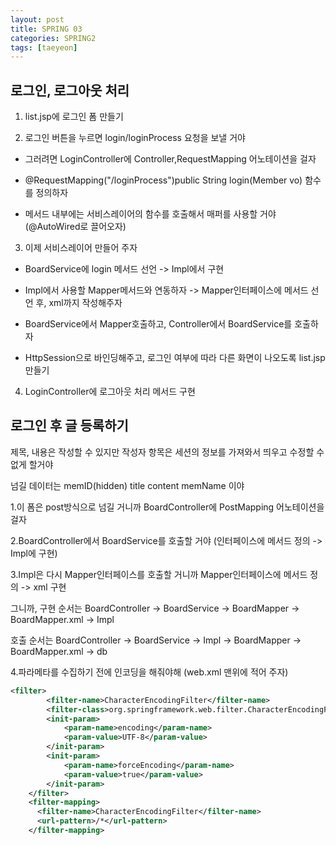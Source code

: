 ```yaml
---
layout: post
title: SPRING 03
categories: SPRING2
tags: [taeyeon]
---
```


## 로그인, 로그아웃 처리

1. list.jsp에 로그인 폼 만들기

2. 로그인 버튼을 누르면 login/loginProcess 요청을 보낼 거야

- 그러려면 LoginController에 Controller,RequestMapping 어노테이션을 걸자

- @RequestMapping("/loginProcess")public String login(Member vo) 함수를 정의하자

- 메서드 내부에는 서비스레이어의 함수를 호출해서 매퍼를 사용할 거야 (@AutoWired로 끌어오자)

3. 이제 서비스레이어 만들어 주자

- BoardService에 login 메서드 선언 -> Impl에서 구현

- Impl에서 사용할 Mapper메서드와 연동하자 -> Mapper인터페이스에 메서드 선언 후, xml까지 작성해주자

- BoardService에서 Mapper호출하고, Controller에서 BoardService를 호출하자

- HttpSession으로 바인딩해주고, 로그인 여부에 따라 다른 화면이 나오도록 list.jsp 만들기

4. LoginController에 로그아웃 처리 메서드 구현


## 로그인 후 글 등록하기

제목, 내용은 작성할 수 있지만 작성자 항목은 세션의 정보를 가져와서 띄우고 수정할 수 없게 할거야

넘길 데이터는 memID(hidden) title content memName 이야

1.이 폼은 post방식으로 넘길 거니까 BoardController에 PostMapping 어노테이션을 걸자

2.BoardController에서 BoardService를 호출할 거야 (인터페이스에 메서드 정의 -> Impl에 구현)

3.Impl은 다시 Mapper인터페이스를 호출할 거니까 Mapper인터페이스에 메서드 정의 -> xml 구현

그니까, 구현 순서는 BoardController -> BoardService -> BoardMapper -> BoardMapper.xml -> Impl

호출 순서는 BoardController -> BoardService -> Impl -> BoardMapper -> BoardMapper.xml -> db


4.파라메타를 수집하기 전에 인코딩을 해줘야해 (web.xml 맨위에 적어 주자)

```1=web.xml
<filter>
		<filter-name>CharacterEncodingFilter</filter-name>
		<filter-class>org.springframework.web.filter.CharacterEncodingFilter</filter-class>
		<init-param>
			<param-name>encoding</param-name>
			<param-value>UTF-8</param-value>
		</init-param>
		<init-param>
			<param-name>forceEncoding</param-name>
			<param-value>true</param-value>
		</init-param>
	</filter>
	<filter-mapping>
	  <filter-name>CharacterEncodingFilter</filter-name>
	  <url-pattern>/*</url-pattern>
	</filter-mapping>
```



